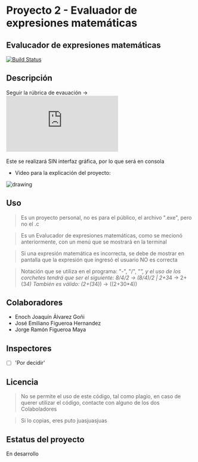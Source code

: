 # Proyecto 2 - Evaluador de expresiones matemáticas
## Evalucador de expresiones matemáticas
[![Build Status](https://travis-ci.org/joemccann/dillinger.svg?branch=master)](https://github.com/JorgeFigueroa-Iteso/Proyecto-Progra-2)

## Descripción
Seguir la rúbrica de evauación -> [![Evaluación de exp matemáticas.pdf](https://github.com/JorgeFigueroa-Iteso/Proyecto-Progra-2/blob/main/Evaluación%20de%20exp%20matemáticas.pdf)](https://github.com/JorgeFigueroa-Iteso/Proyecto-Progra-2/blob/main/Evaluación%20de%20exp%20matemáticas.pdf)

Este se realizará SIN interfaz gráfica, por lo que será en consola

- Video para la explicación del proyecto: 
<img src="https://i.pinimg.com/originals/60/c1/4a/60c14a43fb4745795b3b358868517e79.png" alt="drawing" width="200"/>

## Uso

> Es un proyecto personal, no es para el público, el archivo ".exe", pero no el .c

> Es un Evalucador de expresiones matemáticas, como se mecionó anteriormente, con un menú que se mostrará en la terminal

> Si una expresión matemática es incorrecta, se debe de mostrar en pantalla que la expresión que ingresó el usuario NO es correcta

> Notación que se utiliza en el programa: "-", "/", "*", y el uso de los corchetes tendrá que ser el siguiente:
> 	8/4/2 -> (8/4)/2 | 2+3*4 -> 2+(3*4)
> También es válido:
> 	(2+(3*4)) -> ((2+30*4))

## Colaboradores
- Enoch Joaquín Álvarez Goñi
- José Emiliano Figueroa Hernandez
- Jorge Ramón Figueroa Maya

## Inspectores
- [ ] 'Por decidir'

## Licencia
> No se permite el uso de este código, tal como plagio, en caso de querer utilizar el código, contacte con alguno de los dos Colaboladores

> Si lo copias, eres puto juasjuasjuas

## Estatus del proyecto
En desarrollo
